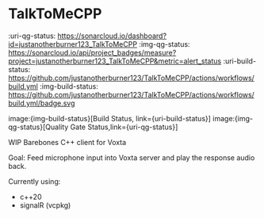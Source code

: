 # TalkToMeCPP

:uri-qg-status: https://sonarcloud.io/dashboard?id=justanotherburner123_TalkToMeCPP
:img-qg-status: https://sonarcloud.io/api/project_badges/measure?project=justanotherburner123_TalkToMeCPP&metric=alert_status
:uri-build-status: https://github.com/justanotherburner123/TalkToMeCPP/actions/workflows/build.yml
:img-build-status: https://github.com/justanotherburner123/TalkToMeCPP/actions/workflows/build.yml/badge.svg

image:{img-build-status}[Build Status, link={uri-build-status}]
image:{img-qg-status}[Quality Gate Status,link={uri-qg-status}]


WIP Barebones C++ client for Voxta

Goal: Feed microphone input into Voxta server and play the response audio back.

Currently using:
- c++20
- signalR (vcpkg)